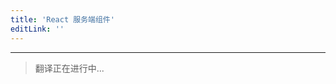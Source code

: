 ```yaml
---
title: 'React 服务端组件'
editLink: ''
---
```


<script setup>
import ArticleTitle from '../components/ArticleTitle.vue'
</script>

<article-title title="React 服务端组件" sub="得益于 SSR 的服务端组件，渲染成无须打包的中间抽象" />

---

> 翻译正在进行中...
